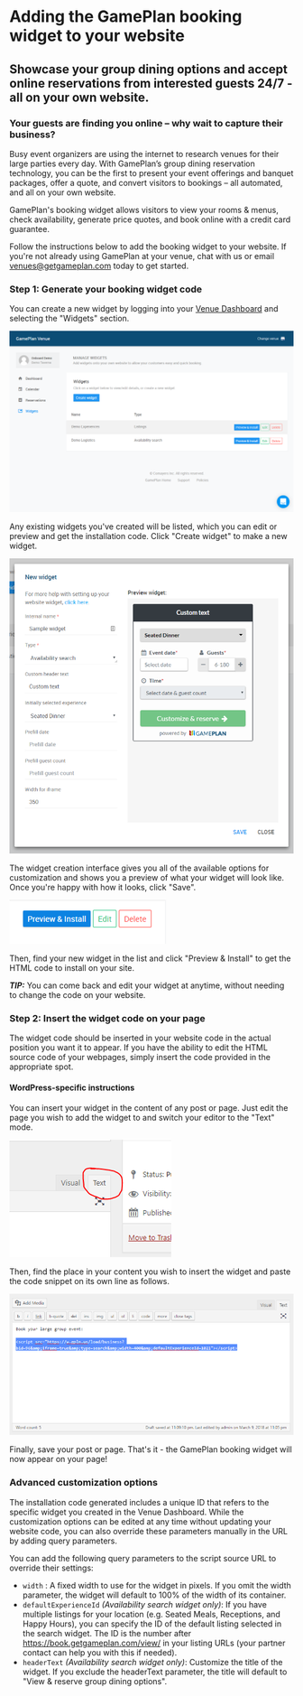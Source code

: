 # Adding the GamePlan booking widget to your website
## Showcase your group dining options and accept online reservations from interested guests 24/7 - all on your own website.

### Your guests are finding you online – why wait to capture their business?
Busy event organizers are using the internet to research venues for their large parties every day. With GamePlan’s group dining reservation technology, you can be the first to present your event offerings and banquet packages, offer a quote, and convert visitors to bookings – all automated, and all on your own website.

GamePlan's booking widget allows visitors to view your rooms & menus, check availability, generate price quotes, and book online with a credit card guarantee.

Follow the instructions below to add the booking widget to your website. If you're not already using GamePlan at your venue, chat with us or email venues@getgameplan.com today to get started.

### Step 1: Generate your booking widget code
You can create a new widget by logging into your [Venue Dashboard](https://venue.getgameplan.com) and selecting the "Widgets" section.

![Widgets on the dashboard](images/dashboard-widgets.png)

Any existing widgets you've created will be listed, which you can edit or preview and get the installation code. Click "Create widget" to make a new widget.

![Widgets on the dashboard](images/dashboard-widgets-new.png)

The widget creation interface gives you all of the available options for customization and shows you a preview of what your widget will look like. Once you're happy with how it looks, click "Save".

![Widgets on the dashboard](images/dashboard-widgets-actions.png)

Then, find your new widget in the list and click "Preview & Install" to get the HTML code to install on your site.

***TIP:*** You can come back and edit your widget at anytime, without needing to change the code on your website.

### Step 2: Insert the widget code on your page
The widget code should be inserted in your website code in the actual position you want it to appear. If you have the ability to edit the HTML source code of your webpages, simply insert the code provided in the appropriate spot.

#### WordPress-specific instructions
You can insert your widget in the content of any post or page. Just edit the page you wish to add the widget to and switch your editor to the "Text" mode.

![Wordpress](images/widget-wordpress-text.png)

Then, find the place in your content you wish to insert the widget and paste the code snippet on its own line as follows.

![Wordpress](images/widget-wordpress-code.png)

Finally, save your post or page. That's it - the GamePlan booking widget will now appear on your page!

### Advanced customization options
The installation code generated includes a unique ID that refers to the specific widget you created in the Venue Dashboard. While the customization options can be edited at any time without updating your website code, you can also override these parameters manually in the URL by adding query parameters.

You can add the following query parameters to the script source URL to override their settings:

- `width` : A fixed width to use for the widget in pixels. If you omit the width  parameter, the widget will default to 100% of the width of its container.
- `defaultExperienceId`  *(Availability search widget only)*: If you have multiple listings for your location (e.g. Seated Meals, Receptions, and Happy Hours), you can specify the ID of the default listing selected in the search widget. The ID is the number after https://book.getgameplan.com/view/ in your listing URLs (your partner contact can help you with this if needed).
- `headerText`  *(Availability search widget only)*: Customize the title of the widget. If you exclude the headerText  parameter, the title will default to "View & reserve group dining options".
